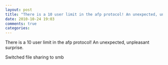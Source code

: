 ```yaml
---
layout: post
title: "There is a 10 user limit in the afp protocol! An unexpected, unpleasant surprise."
date: 2010-10-24 19:03
comments: true
categories: 
---
```


There is a 10 user limit in the afp protocol! An unexpected, unpleasant surprise.


Switched file sharing to smb


